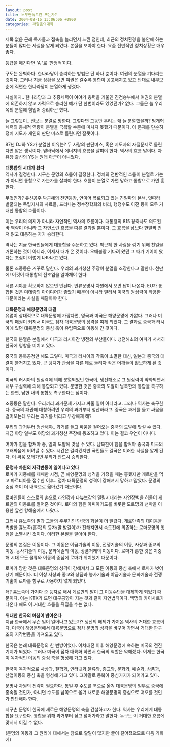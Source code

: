 ```yaml
---
layout: post
title: 노무현독트린 뜨는가?
date: 2004-08-16 13:06:06 +0900
categories: 깨달음의대화
---
```

 제목 없음 근래 독자들과 접촉을 늘리면서 느낀 점인데, 최근의 정치환경을 불안해 하는 분들이 많다는 사실을 알게 되었다. 본질을 보아야 한다. 요즘 전반적인 정치상황은 매우 좋다.    
  
등급을 매긴다면 ‘A ’로 ‘안정적’이다.    
  
구도는 완벽하다. 한나라당이 승리하는 방법은 단 하나 뿐이다. 여권의 분열을 기다리는 것이다. 그러나 지금 상황을 보면 여권은 갈수록 통합이 공고해지고 있고 반대로 내부모순에 직면한 한나라당이 분열하게 생겼다. 
  
  
사실이지.. 한나라당과 그 추종세력이 여야가 총력을 기울인 진검승부에서 여권의 분열에 의존하지 않고 자력으로 승리한 예가 단 한번이라도 있었던가? 없다. 그들은 늘 우리 쪽의 분열에 힘입어 승리하곤 했다.    
  
늘 그렇듯이.. 진보는 분열로 망한다. 그렇다면 그동안 우리는 왜 늘 분열했을까? 범개혁세력의 총체적 역량이 분열을 극복할 수준에 미치지 못했기 때문이다. 이 문제를 단순히 정치 지도자 개인의 판단 미스로 돌린다면 잘못이다.    
  
87년 DJ와 YS가 분열한 이유는? 두 사람의 판단미스, 혹은 지도자의 자질문제로 돌린다면 얕은 생각이다. 밑바닥에서 에너지의 흐름을 살펴야 한다. 역사의 흐름 말이다. 자유당 출신의 YS는 원래 아군이 아니었다.    
  
**대통합의 시대가 왔다**   
역사가 결정한다. 지구촌 문명의 흐름이 결정한다. 정치의 전반적인 흐름이 분열로 가는가 아니면 통합으로 가는가를 살펴야 한다. 흐름이 분열로 가면 망하고 통합으로 가면 흥한다.    
  
무엇인가? 유신공주 박근혜의 전면등장, 연이어 폭로되고 있는 친일파의 본색, 잇따라 발굴되는 독립지사의 사료들, 드러나는 정수장학회의 비리, 행정수도 이전 등이 모두 거대한 통합의 흐름이다.    
  
이는 우리의 의지가 아니라 자연적인 역사의 흐름이다. 대통령의 815 경축사도 의도된 바 책략이 아니라 그 자연스런 흐름을 따른 결과일 뿐이다. 그 흐름을 남보다 한발짝 먼저 읽고 대응하는 자가 승리한다.    
  
역사는 지금 한국인들에게 대통합을 주문하고 있다. 박근혜 한 사람을 꺾기 위해 친일을 거론하는 것이 아니라, 이제사 때가 온 것이다. 오매불망 기다려 왔던 그 때가 기어이 왔다는 조짐이 이렇게 나타나고 있다. 
  
  
물론 조중동은 거꾸로 말한다. 우리의 과거청산 주장이 분열을 조장한다고 말한다. 천만에! 이것이 대통합의 전조임을 알아채야 한다. 
  
  
너른 시야를 확보하지 않으면 안된다. 인류문명사 차원에서 보면 답이 나온다. EU가 통합된 것은 미테랑의 아이디어가 좋았기 때문이 아니라 멀리서 미국의 원심력이 작용한 때문이라는 사실을 깨달아야 한다.    
  
**대륙문명과 해양문명의 대결**   
유럽이 상대적으로 대륙문명에 가깝다면, 영국과 미국은 해양문명에 가깝다. 그러나 미국의 패권이 커져서 미국도 점차 대륙문명의 성격을 띠게 되었다. 그 결과로 중국과 러시아에 있던 대륙문명의 중심 축이 유럽쪽으로 이동해 간 것이다.    
  
한국의 분열은 본질에서 미국과 러시아간 냉전의 부산물이다. 냉전해소의 여파가 서서히 한국에 영향을 미치고 있다.    
  
중국의 동북공정만 해도 그렇다. 미국과 러시아의 각축이 소멸한 대신, 일본과 중국의 대결이 불거지고 있다. 큰 덩치가 관심을 다른 데로 돌리자 작은 어깨들이 활보하게 된 것이다.    
  
미국의 러시아의 원심력에 의해 분열되었던 한국이, 냉전해소로 그 원심력이 약화되면서 내부 구심력에 의해 통합되고 있다. 분명한 것은 중국의 도발이 남북한의 통합을 촉구하는 한편, 남한 내의 통합도 촉구한다는 점이다. 
  
  
조중동은 말한다. 우리끼리 과거문제 가지고 싸울 일이 아니라고. 그러나 역사는 촉구한다. 중국의 패권에 대항하려면 우리의 과거부터 청산하라고. 중국은 과거를 들고 싸움을 걸어오는데 우리는 과거를 버리고 무장해제 해?    
  
우리의 과거부터 청산해야.. 과거를 들고 싸움을 걸어오는 중국의 도발에 맞설 수 있다. 지금 야당 일부도 여당의 과거청산 주장에 동조하고 있다. 이는 결코 우연이 아니다.    
  
여야가 힘을 합쳐야 중, 일의 도발에 맞설 수 있다. 남북한이 힘을 합쳐야 중국과 미국의 고래싸움에 버텨낼 수 있다. 시간은 걸리겠지만 국민들도 결국은 이러한 사실을 알게 된다. 이 싸움 오래가면 우리가 반드시 승리한다. 
  
  
**문명사 차원의 지각변동이 일어나고 있다**   
로마가 지중해를 제패한 시점, 곧 해양문명의 성격을 가졌을 때는 흥했지만 게르만을 먹고 파르티아를 접수한 이후.. 점차 대륙문명의 성격이 강해져서 망하고 말았다. 문명의 중심 축이 더 내륙으로 옮아갔기 때문이다.    
  
로마인들이 스스로의 손으로 라인강과 다뉴브강의 밀림지대라는 자연장벽을 허물어 게르만의 이동로를 열어준 것이다. 로마의 힘은 아피아가도를 비롯한 도로망과 선박을 이용한 앞선 항해술에서 나왔다.    
  
그러나 흉노족의 말과 그들의 주무기인 단궁의 화살이 더 빨랐다. 게르만족의 대이동을 촉발한 흉노족(훈족)의 등자(말 발걸이)가 전해지면서 속도전에 의존하는 로마문명의 잇점을 소멸시킨 것이다. 이러한 본질을 알아야 한다.    
  
문명의 본질은 이동이다. 그 이동은 야금기술의 이동, 전쟁기술의 이동, 사상과 종교의 이동. 농사기술의 이동, 문화예술의 이동, 상품거래의 이동이다. 로마가 흥한 것은 지중해 시대 모든 물류와 이동의 중심에 로마가 위치했기 때문이다.    
  
로마가 망한 것은 대륙문명의 성격이 강해져서 그 모든 이동의 중심 축에서 로마가 벗어났기 때문이다. 더 이상 사상과 종교와 상품과 농사기술과 야금기술과 문화예술과 전쟁기술이 로마를 항구로 사용하지 않게 되었다.    
  
왜? 흉노족이 가져다 준 등자로 해서 게르만의 말이 그 이동수단을 대체하게 되었기 때문이다. 이는 KTX가 뜨면 대구공항이 지는 것과 같이 자연법칙이다. 백명의 카이사르가 나온다 해도 이 거대한 흐름을 뒤집을 수는 없다.    
  
**위대한 한국의 아침이 밝아온다**   
지금 한국에서 무슨 일이 일어나고 있는가? 냉전의 해체가 가져온 역사의 거대한 흐름이다. 미국이 해양문명에서 대륙문명으로 점차 문명의 성격을 바꾸어 가면서 거대한 판구조의 지각변동을 가져오고 있다.    
  
한국은 본래 대륙문명의 한 변방이었다. 이차대전 이후 해양문명에 속하는 미국의 전진기지가 되었다. 그러나 미국이 점차 대륙화 하면서 한국의 역할은 약해졌다. 이제는 한국이 독자적인 이동의 중심 축을 형성해 가고 있다.    
  
한국이 독자적으로 사상과, 철학과, 인터넷과,물류와, 종교와, 문화와, 예술과, 상품과, 산업이동의 중심 축을 형성해 가고 있다. 그야말로 동북아 중심기지가 되어가고 있다.    
  
문명사 차원의 전략이 필요하다. 통일 후 수도를 북으로 옮겨 대륙문명의 일부로 중국에 종속될 것인가, 아니면 수도를 남쪽으로 옮겨 새로운 해양문명의 중심으로 떠오를 것인가 판단해야 한다.    
  
지구촌 문명이 한국에 새로운 해양문명의 축을 건설하고자 한다. 역사는 우리에게 대통합을 요구한다. 통합을 위해 과거부터 짚고 넘어가라고 말한다. 누구도 이 거대한 흐름에 맞서서 이길 수 없다.    
  
(문명의 이동과 그 원리에 대해서는 참으로 할말이 많지만 글이 길어졌으므로 다음 기회에)